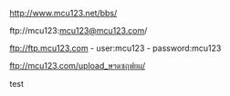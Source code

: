 http://www.mcu123.net/bbs/

ftp://mcu123:mcu123@mcu123.com/

ftp://ftp.mcu123.com -
user:mcu123 -
password:mcu123 

ftp://mcu123.com/upload_ษฯดซฤฟยผ/

test